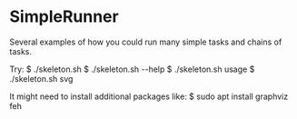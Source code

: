 # SimpleRunner
Several examples of how you could run many simple tasks and chains of tasks.

Try:
$ ./skeleton.sh
$ ./skeleton.sh --help
$ ./skeleton.sh usage
$ ./skeleton.sh svg

It might need to install additional packages like:
$ sudo apt install graphviz feh

